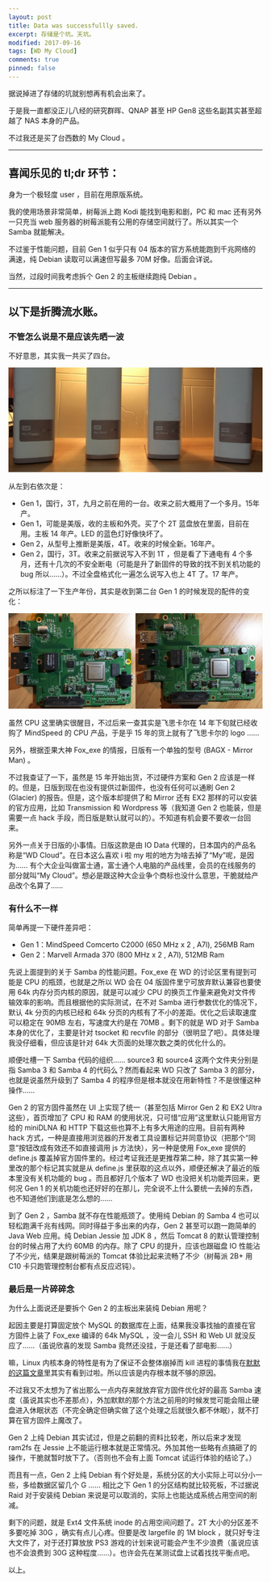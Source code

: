 ```yaml
---
layout: post
title: Data was successfullly saved.
excerpt: 存储是个坑。天坑。
modified: 2017-09-16
tags: [WD My Cloud]
comments: true
pinned: false
---
```


据说掉进了存储的坑就别想再有机会出来了。

于是我一直都没正儿八经的研究群晖、QNAP 甚至 HP Gen8 这些名副其实甚至超越了 NAS 本身的产品。

不过我还是买了台西数的 My Cloud 。

----

## 喜闻乐见的 tl;dr 环节：

身为一个极轻度 user ，目前在用原版系统。

我的使用场景非常简单，树莓派上跑 Kodi 能找到电影和剧，PC 和 mac 还有另外一只充当 web 服务器的树莓派能有公用的存储空间就行了。所以其实一个 Samba 就能解决。

不过鉴于性能问题，目前 Gen 1 似乎只有 04 版本的官方系统能跑到千兆网络的满速，纯 Debian 读取可以满速但写最多 70M 好像。后面会详说。

当然，过段时间我考虑拆个 Gen 2 的主板继续跑纯 Debian 。

----

## 以下是折腾流水账。

### 不管怎么说是不是应该先晒一波

不好意思，其实我一共买了四台。

![而且全部来自闲鱼](/assets/img/2017-09-16-cloud-in-my-room/IMG_8362.JPG "…是不是有点儿任性了")

从左到右依次是：
* Gen 1，国行，3T，九月之前在用的一台。收来之前大概用了一个多月。15年产。
* Gen 1，可能是美版，收的主板和外壳。买了个 2T 蓝盘放在里面，目前在用。主板 14 年产。LED 的蓝色灯好像快坏了。
* Gen 2，从型号上推断是美版，4T。收来的时候全新。16年产。
* Gen 2，国行，3T。收来之前据说写入不到 1T ，但是看了下通电有 4 个多月，还有十几次的不安全断电（可能是升了新固件的导致的找不到关机功能的 bug 所以……）。不过全盘格式化一遍怎么说写入也上 4T 了。17 年产。

之所以标注了一下生产年份，其实是收到第二台 Gen 1 的时候发现的配件的变化：

![CPU 首当其冲的吸引了我的视线](/assets/img/2017-09-16-cloud-in-my-room/IMG_83178.jpg "左边 14 年，右边 15 年")

虽然 CPU 这里确实很醒目，不过后来一查其实是飞思卡尔在 14 年下旬就已经收购了 MindSpeed 的 CPU 产品，于是乎 15 年的货上就有了飞思卡尔的 logo ……

另外，根据歪果大神 Fox_exe 的情报，日版有一个单独的型号 (BAGX - Mirror Man) 。

不过我查证了一下，虽然是 15 年开始出货，不过硬件方案和 Gen 2 应该是一样的。但是，日版到现在也没有提供过新固件，也没有任何可以通刷 Gen 2 (Glacier) 的报告。但是，这个版本却提供了和 Mirror 还有 EX2 那样的可以安装的官方应用，比如 Transmission 和 Wordpress 等（我知道 Gen 2 也能装，但是需要一点 hack 手段，而日版是默认就可以的）。不知道有机会要不要收一台回来。

另外一点关于日版的小事情。日版这款是由 IO Data 代理的，日本国内的产品名称是“WD Cloud”。在日本这么喜欢 i 啦 my 啦的地方为啥去掉了“My”呢，是因为…… 有个大企业叫做富士通，富士通个人电脑的产品线里，会员的在线服务的部分就叫“My Cloud”。想必是跟这种大企业争个商标也没什么意思，干脆就给产品改个名算了……

### 有什么不一样

简单再提一下硬件差异吧：
* Gen 1：MindSpeed Comcerto C2000 (650 MHz x 2 , A7l), 256MB Ram
* Gen 2：Marvell Armada 370 (800 MHz x 2 , A7l), 512MB Ram

先说上面提到的关于 Samba 的性能问题。Fox_exe 在 WD 的讨论区里有提到可能是 CPU 的瓶颈，也就是之所以 WD 会在 04 版固件里宁可放弃默认兼容也要使用 64k 内存分页内核的原因，就是可以减少 CPU 的换页工作量来避免对文件传输效率的影响。而且根据他的实际测试，在不对 Samba 进行参数优化的情况下，默认 4k 分页的内核已经和 64k 分页的内核有了不小的差距。优化之后读取速度可以稳定在 90MB 左右，写速度大约是在 70MB 。剩下的就是 WD 对于 Samba 本身的优化了，主要是针对 tsocket 和 recvfile 的部分（很明显了吧）。具体处理我没仔细看，但应该是针对 64k 大页面的处理次数之类的优化什么的。

顺便吐槽一下 Samba 代码的组织…… source3 和 source4 这两个文件夹分别是指 Samba 3 和 Samba 4 的代码么？然而看起来 WD 只改了 Samba 3 的部分，也就是说虽然升级到了 Samba 4 的程序但是根本就没在用新特性？不是很懂这种操作……

Gen 2 的官方固件虽然在 UI 上实现了统一（甚至包括 Mirror Gen 2 和 EX2 Ultra 这些），首页增加了 CPU 和 RAM 的使用状况，只可惜“应用”这里默认只能用官方给的 miniDLNA 和 HTTP 下载这些也算不上有多大用途的应用。目前有两种 hack 方式，一种是直接用浏览器的开发者工具设置标记并同意协议（把那个“同意”按钮改成有效还不如直接调用 js 方法快），另一种是使用 Fox_exe 提供的 define.js 覆盖掉官方固件里的。经过考证我还是更推荐第二种，除了其实第一种里改的那个标记其实就是从 define.js 里获取的这点以外，顺便还解决了最近的版本里没有关机功能的 bug 。而且都好几个版本了 WD 也没把关机功能弄回来，更何况 Gen 1 的关机功能也还好好的在那儿，完全说不上什么要统一去掉的东西，也不知道他们到底是怎么想的……

到了 Gen 2 ，Samba 就不存在性能瓶颈了。使用纯 Debian 的 Samba 4 也可以轻松跑满千兆有线网。同时得益于多出来的内存，Gen 2 甚至可以跑一跑简单的 Java Web 应用。纯 Debian Jessie 加 JDK 8 ，然后 Tomcat 8 的默认管理控制台的时候占用了大约 60MB 的内存。除了 CPU 的提升，应该也跟磁盘 IO 性能沾了不少光，结果是跟树莓派的 Tomcat 体验比起来流畅了不少（树莓派 2B+ 用 C10 卡只跑管理控制台都有点反应迟钝）。

### 最后是一片碎碎念

为什么上面说还是要拆个 Gen 2 的主板出来装纯 Debian 用呢？

起因主要是打算固定放个 MySQL 的数据库在上面，结果我没事找抽的直接在官方固件上装了 Fox_exe 编译的 64k MySQL ，没一会儿 SSH 和 Web UI 就没反应了……（虽说欣喜的发现 Samba 竟然还没挂，于是还看了部电影……）

嘛，Linux 内核本身的特性是有为了保证不会整体崩掉而 kill 进程的事情我在[默默的这篇文章](https://www.mobibrw.com/2014/1477)里其实有看到过啦。所以应该是内存根本就不够的原因。

不过我又不太想为了省出那么一点内存来就放弃官方固件优化好的最高 Samba 速度（虽说其实也不差那点），外加默默的那个方法之前用的时候发觉可能会阻止硬盘进入休眠状态（不完全确定但确实做了这个处理之后就很久都不休眠），就不打算在官方固件上魔改了。

Gen 2 上纯 Debian 其实试过，但是之前翻的资料比较老，所以后来才发现 ram2fs 在 Jessie 上不能运行根本就是正常情况。外加其他一些略有点搞砸了的操作，干脆就暂时放下了。（否则也不会有上面 Tomcat 试运行体验的结论了。）

而且有一点，Gen 2 上纯 Debian 有个好处是，系统分区的大小实际上可以分小一些，多给数据区留几个 G …… 相比之下 Gen 1 的分区结构就比较死板，不过据说 Raid 对于安装纯 Debian 来说是可以取消的，实际上也能达成系统占用空间的削减。

剩下的问题，就是 Ext4 文件系统 inode 的占用空间问题了。2T 大小的分区差不多要吃掉 30G ，确实有点儿心疼。但要是改 largefile 的 1M block ，就只好专注大文件了，对于还打算放放 PS3 游戏的计划来说可能会产生不少浪费（虽说应该也不会浪费到 30G 这种程度……）。也许会先在某测试盘上试着找找平衡点吧。

以上。
